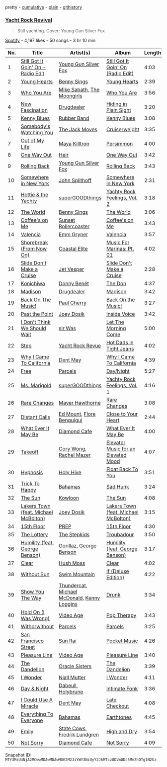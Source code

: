 pretty - [cumulative](/playlists/cumulative/37i9dQZF1DX4TJ9HJlcZl3.md) - [plain](/playlists/plain/37i9dQZF1DX4TJ9HJlcZl3) - [githistory](https://github.githistory.xyz/mackorone/spotify-playlist-archive/blob/main/playlists/plain/37i9dQZF1DX4TJ9HJlcZl3)

### [Yacht Rock Revival](https://open.spotify.com/playlist/37i9dQZF1DX4TJ9HJlcZl3)

> Still yachting\. Cover: Young Gun Silver Fox

[Spotify](https://open.spotify.com/user/spotify) - 4,197 likes - 50 songs - 3 hr 10 min

| No. | Title | Artist(s) | Album | Length |
|---|---|---|---|---|
| 1 | [Still Got It Goin' On \- Radio Edit](https://open.spotify.com/track/0s29NsEfTyZQ5FFeQbVWWs) | [Young Gun Silver Fox](https://open.spotify.com/artist/3qQloBz05T6e0rKubNCmjG) | [Still Got It Goin' On \(Radio Edit\)](https://open.spotify.com/album/70IIzf8VDiLTvmKIVFQjzz) | 4:03 |
| 2 | [Young Hearts](https://open.spotify.com/track/6EvN0yVTeZDOp7Ltuea2uo) | [Benny Sings](https://open.spotify.com/artist/4gHcu2JoaXJ0mV4aNPCd7N) | [Young Hearts](https://open.spotify.com/album/3CyqH3gtPaREjTbtLnPDAk) | 2:39 |
| 3 | [Who You Are](https://open.spotify.com/track/7olFqYuOkisFHqudWw4pVZ) | [Mike Sabath](https://open.spotify.com/artist/3UTCjjwxYJioyA39EX6ciu), [The Moongirls](https://open.spotify.com/artist/7vqBwmmEgT8NctGLs3LxDm) | [Who You Are](https://open.spotify.com/album/7i8waz2ojMre9Ix47n1nGJ) | 3:56 |
| 4 | [New Fascination](https://open.spotify.com/track/52iCnjPavObHl20sQ4t2Z6) | [Drugdealer](https://open.spotify.com/artist/0tMnuEXTeJeHbslcV8OybJ) | [Hiding in Plain Sight](https://open.spotify.com/album/7kaw62RSTT97qeCUyURCLN) | 3:20 |
| 5 | [Kenny Blues](https://open.spotify.com/track/1XniHNy9PvQSBj9xUtUMw0) | [Rubber Band](https://open.spotify.com/artist/2XHnoChNd8VueTILbmnOlu) | [Kenny Blues](https://open.spotify.com/album/4Srn0HSrvlC9XuElk3izQT) | 3:08 |
| 6 | [Somebody's Watching You](https://open.spotify.com/track/2zPxnWGwRGGwsvG1OSqCqF) | [The Jack Moves](https://open.spotify.com/artist/6QR60hk0TiNHphDexqZ6Pp) | [Cruiserweight](https://open.spotify.com/album/50Yah9QKupPNZNyvbwb5pI) | 3:35 |
| 7 | [Out of My Life](https://open.spotify.com/track/3BCkdDIFlp7g8ZlvHVJv5p) | [Maya Killtron](https://open.spotify.com/artist/00kg3zOGx3pJytYkDxK0q2) | [Persimmon](https://open.spotify.com/album/00EK1rMkjf99RTeXyzuCdN) | 4:00 |
| 8 | [One Way Out](https://open.spotify.com/track/6Rvvecvi5x26AYsqY518MY) | [Heir](https://open.spotify.com/artist/2qFolZ0t9iDaOtgwvtMl2f) | [One Way Out](https://open.spotify.com/album/7GowjRTiHy1OtF0AQuqXVS) | 3:42 |
| 9 | [Rolling Back](https://open.spotify.com/track/0UePeoAMCh1Y8lwN5sC122) | [Young Gun Silver Fox](https://open.spotify.com/artist/3qQloBz05T6e0rKubNCmjG) | [Rolling Back](https://open.spotify.com/album/53VP4DNgyffY1BtCs42oEK) | 3:43 |
| 10 | [Somewhere in New York](https://open.spotify.com/track/7aDCH8TKuA5auDD5nmSexb) | [John Splithoff](https://open.spotify.com/artist/7A2x4Urpc4VKF1pb7qnNqD) | [Somewhere in New York](https://open.spotify.com/album/3vnZq5RfAud6eglpxcc035) | 2:31 |
| 11 | [Hottie & the Yachty](https://open.spotify.com/track/1RXRgsZKh7arq9vB7Dt1Es) | [superGOODthings](https://open.spotify.com/artist/7twKK7krUtniPlYv9i92vp) | [Yachty Rock Feelings, Vol\. 2](https://open.spotify.com/album/1TKNnr6wdF5OVEnVMAlDwf) | 3:18 |
| 12 | [The World](https://open.spotify.com/track/2KnfMlqUIr2RLFIRlCQzhw) | [Benny Sings](https://open.spotify.com/artist/4gHcu2JoaXJ0mV4aNPCd7N) | [The World](https://open.spotify.com/album/3cqrOjDqjzb2bdFmhntP8t) | 3:06 |
| 13 | [Coffee's on Me](https://open.spotify.com/track/3P2bJaakq9DyvGCco9Ddhx) | [Sunset Rollercoaster](https://open.spotify.com/artist/7BqRcZsHYYQeqMAOp7e532) | [Coffee's on Me](https://open.spotify.com/album/0dFsQp0ZUhABhxJX0eeBeD) | 3:43 |
| 14 | [Valencia](https://open.spotify.com/track/0EGWhz27mOGqTyhisGL0cM) | [Emm Gryner](https://open.spotify.com/artist/7MXEntILebAfX9ByW6MObM) | [Valencia](https://open.spotify.com/album/1nSK9uUr9jJxOOQG27XVY4) | 3:57 |
| 15 | [Shorebreak \(From Now On\)](https://open.spotify.com/track/2TuHrjiUrpAOGde9vZyT52) | [Coastal Elite](https://open.spotify.com/artist/7qbl8kBoOMQhHSI6dl3mmG) | [Music For Marinas: Pt\. 01](https://open.spotify.com/album/4o8qb2b52Z1Cro8qZtqrWZ) | 4:02 |
| 16 | [Slide Don't Make a Cruise](https://open.spotify.com/track/45UXvdrRBjVorXYCUZvn72) | [Jet Vesper](https://open.spotify.com/artist/7dDrxUbMYVOPZ81c5ofzb2) | [Slide Don't Make a Cruise](https://open.spotify.com/album/3zvTUVTUxGTQKCOemGmeLP) | 2:28 |
| 17 | [Konichiwa](https://open.spotify.com/track/5qY5MMXsrlCmYj9X4qKqBX) | [Donny Benét](https://open.spotify.com/artist/1EiNEyiSrpB6BVxt58BnNN) | [The Don](https://open.spotify.com/album/0drE0Xqo5yrSPirL3edUuX) | 4:37 |
| 18 | [Madison](https://open.spotify.com/track/6Bz7VRGI74d4SjXZVPbqEQ) | [Drugdealer](https://open.spotify.com/artist/0tMnuEXTeJeHbslcV8OybJ) | [Madison](https://open.spotify.com/album/6VilDmxMVVi7KBpdOFYKMo) | 3:42 |
| 19 | [Back On The Music!](https://open.spotify.com/track/68PHkOQpABqaKdxRMhbzMg) | [Paul Cherry](https://open.spotify.com/artist/1xbu7UyVdZxwIiNfLcUKqn) | [Back On the Music!](https://open.spotify.com/album/3ltD9P5ZMjlEl03fLGa7AB) | 3:27 |
| 20 | [Past the Point](https://open.spotify.com/track/28iT2AnlE73LIJI6RnjFhZ) | [Joey Dosik](https://open.spotify.com/artist/3kANxNTLNOhxpOPoCbGq9E) | [Inside Voice](https://open.spotify.com/album/7znS7xCpnfBvXPIom6HAof) | 3:42 |
| 21 | [I Don't Think We Should Wait](https://open.spotify.com/track/59PWRSbpBHbeI5pw6llR5v) | [sir Was](https://open.spotify.com/artist/2pRRvc1D9seqK4txoe8laT) | [Let The Morning Come](https://open.spotify.com/album/5RnpvaRRVTovVqy099c0ve) | 5:00 |
| 22 | [Step](https://open.spotify.com/track/4tSfW5rFL596C52yfvygz2) | [Yacht Rock Revue](https://open.spotify.com/artist/5vJbbFDnRQql9BtSgR9vZH) | [Hot Dads in Tight Jeans](https://open.spotify.com/album/6UPvt5EJIuI3uCpnwgoOJ6) | 4:02 |
| 23 | [Why I Came To California](https://open.spotify.com/track/6Cspj0PvUy7ItIGrmrun3u) | [Dent May](https://open.spotify.com/artist/34me8hAxavRmcDIwhxa3b7) | [Why I Came To California](https://open.spotify.com/album/2CC8WIGTkXQRTwmetCjp22) | 4:39 |
| 24 | [Free](https://open.spotify.com/track/6kAOOamDflxqkrAWI6wZRR) | [Parcels](https://open.spotify.com/artist/3oKRxpszQKUjjaHz388fVA) | [Day/Night](https://open.spotify.com/album/2FJj7NVoRCAwjFus0O1BXd) | 5:27 |
| 25 | [Ms\. Marigold](https://open.spotify.com/track/5J8g7kCSf0jiH16sNMeZo3) | [superGOODthings](https://open.spotify.com/artist/7twKK7krUtniPlYv9i92vp) | [Yachty Rock Feelings, Vol\. 1](https://open.spotify.com/album/6nfTINfvFH6VZb81AYTxFP) | 4:16 |
| 26 | [Rare Changes](https://open.spotify.com/track/1HRlVSpkT9NtMoPg8xohzY) | [Mayer Hawthorne](https://open.spotify.com/artist/4d53BMrRlQkrQMz5d59f2O) | [Rare Changes](https://open.spotify.com/album/7pue5cbfa0TUgCUth2KFr8) | 3:08 |
| 27 | [Distant Calls](https://open.spotify.com/track/2QU1bg22cuTuNXUpQl389b) | [Ed Mount](https://open.spotify.com/artist/5THdJGUVSrpyW9sDW49Q92), [Flore Benguigui](https://open.spotify.com/artist/4taAxKHZ4ODt4MwWVPDmbw) | [Close to Your Heart](https://open.spotify.com/album/2BbAWGyJvddLWwzpzhA6lp) | 2:44 |
| 28 | [What Ever It May Be](https://open.spotify.com/track/7rj18BeidDwvzWAbQgbffM) | [Diamond Cafe](https://open.spotify.com/artist/5iy5vWoWLniL8EMg5pFRrh) | [What Ever It May Be](https://open.spotify.com/album/3cjiYBTwHHXEsA08KPpyaT) | 4:00 |
| 29 | [Takeoff](https://open.spotify.com/track/6Rg1H1aIrg99gsOKCEEDjh) | [Cory Wong](https://open.spotify.com/artist/6xt9sJmmyYwWkJv8A6ssiU), [Rachel Mazer](https://open.spotify.com/artist/1gN0EvPI7000a53bw1MXbl) | [Elevator Music for an Elevated Mood](https://open.spotify.com/album/1LL5VZdY7CBXScXB0oQ4tB) | 4:07 |
| 30 | [Hypnosis](https://open.spotify.com/track/3cxqVYtrpDyAC4faMJgB9A) | [Holy Hive](https://open.spotify.com/artist/1AcZuMRjIAdmksbzApOXnw) | [Float Back To You](https://open.spotify.com/album/3QAqLB0l9c1OD2GG2fsW5F) | 3:51 |
| 31 | [Trick To Happy](https://open.spotify.com/track/4lrkAUjZqFCofSF4QplDYd) | [Bahamas](https://open.spotify.com/artist/4C50EbCS11M0VbGyH3OfLt) | [Sad Hunk](https://open.spotify.com/album/0vWNWn7PcEotOycEtBC7br) | 3:24 |
| 32 | [The Sun](https://open.spotify.com/track/4KIoUrQlMx3PFtRmPNbgAv) | [Kowloon](https://open.spotify.com/artist/4VQqGf7U3RUspgTsprypWE) | [The Sun](https://open.spotify.com/album/4bIKzeSEz3WAgyo7NYG0SJ) | 4:08 |
| 33 | [Lakers Town \(feat\. Michael McBolton\)](https://open.spotify.com/track/4QMipGuTpebExVmTOA2s3C) | [Joey Dosik](https://open.spotify.com/artist/3kANxNTLNOhxpOPoCbGq9E) | [Lakers Town \(feat\. Michael McBolton\)](https://open.spotify.com/album/2y9tOyJh8EMvPBnzfsGuUZ) | 3:15 |
| 34 | [15th Floor](https://open.spotify.com/track/14NAPaeP9jPGkWXso4J23B) | [PREP](https://open.spotify.com/artist/31SBgHxc8eqZUk9MdveH42) | [15th Floor](https://open.spotify.com/album/3jOCHftuZiA1w54yvVHP8h) | 4:30 |
| 35 | [The Lottery](https://open.spotify.com/track/16xoohpKWmRCrSbK5tQtpL) | [The Stepkids](https://open.spotify.com/artist/1JbB3pybR1wjrQSBLaMWyn) | [Troubadour](https://open.spotify.com/album/0IA0ptUhfkuHZa6pz8g82v) | 3:50 |
| 36 | [Humility \(feat\. George Benson\)](https://open.spotify.com/track/5fGWdNGGnvKrrHL6U7c1Vp) | [Gorillaz](https://open.spotify.com/artist/3AA28KZvwAUcZuOKwyblJQ), [George Benson](https://open.spotify.com/artist/4N8BwYTEC6XqykGvXXlmfv) | [Humility \(feat\. George Benson\)](https://open.spotify.com/album/3S41zT1PsTvoqHHEUv7xCc) | 3:17 |
| 37 | [Clear](https://open.spotify.com/track/6OyjHEusfnpjMxewx4msTA) | [Hush Moss](https://open.spotify.com/artist/1GHJ2yDZhTLodOfqimd6ZK) | [Clear](https://open.spotify.com/album/0H5PiJtK74cXzs4A1HDmeR) | 4:02 |
| 38 | [Without Sun](https://open.spotify.com/track/6lnZykjqn6BVvd3aBHHkXh) | [Swim Mountain](https://open.spotify.com/artist/0k03iT1wmiddzXpZD2spn7) | [If \(Deluxe Edition\)](https://open.spotify.com/album/3jf8VD6LvB13HzkQ3R4evy) | 4:22 |
| 39 | [Show You The Way](https://open.spotify.com/track/2ZIHKdsXfOS3cZoGRD2vGL) | [Thundercat](https://open.spotify.com/artist/4frXpPxQQZwbCu3eTGnZEw), [Michael McDonald](https://open.spotify.com/artist/24hJWbo98sH84tb0nkeaqy), [Kenny Loggins](https://open.spotify.com/artist/3Y3xIwWyq5wnNHPp5gPjOW) | [Drunk](https://open.spotify.com/album/7vHBQDqwzB7uDvoE5bncMM) | 3:34 |
| 40 | [Hold On \(I Was Wrong\)](https://open.spotify.com/track/1lh13cQN0IwZDtjyXxrXFH) | [Video Age](https://open.spotify.com/artist/4aTQ05Ddh21E2CJFSZy7ZW) | [Pop Therapy](https://open.spotify.com/album/4VvY6HIl5iFIAGhiFGamNR) | 3:43 |
| 41 | [Withorwithout](https://open.spotify.com/track/1Avnd5xLg7HmaNofmYk7RQ) | [Parcels](https://open.spotify.com/artist/3oKRxpszQKUjjaHz388fVA) | [Parcels](https://open.spotify.com/album/6tNAnVG8xrmMbINuWutrNy) | 3:25 |
| 42 | [San Francisco Street](https://open.spotify.com/track/5pjWzUc1tVcewUTdDJd6Ce) | [Sun Rai](https://open.spotify.com/artist/6UOV42aOSJ5YrbYzLIfLwr) | [Pocket Music](https://open.spotify.com/album/5Y7du83uUhCUXobupkRCjN) | 4:26 |
| 43 | [Pleasure Line](https://open.spotify.com/track/1euiiwEoryUni184b7gata) | [Video Age](https://open.spotify.com/artist/4aTQ05Ddh21E2CJFSZy7ZW) | [Pleasure Line](https://open.spotify.com/album/03SEDcdGkkkvJag0Ru5uMp) | 3:40 |
| 44 | [The Dandelion](https://open.spotify.com/track/23JJ79DtsITIxMfcgYvxjY) | [Oracle Sisters](https://open.spotify.com/artist/2S11VlKvbvSKyyb7Wk4YP1) | [The Dandelion](https://open.spotify.com/album/5vat3mrJgQ9KbusWrt5kOM) | 3:39 |
| 45 | [I Wonder](https://open.spotify.com/track/2evv8aHR5IeiDTyGlmOOM3) | [Niall Mutter](https://open.spotify.com/artist/26nkWfI1zwh7OFESYPRn2w) | [I Wonder](https://open.spotify.com/album/4ju3ITVDX4cauQCRUcl8FK) | 4:11 |
| 46 | [Day & Night](https://open.spotify.com/track/09iktHjNiTzCX6YT5XKScx) | [Dabeull](https://open.spotify.com/artist/7sw3xJMTpdcpfssx17hfrb), [Holybrune](https://open.spotify.com/artist/2L3geJ3pFSYkXI8RdOFQfj) | [Intimate Fonk](https://open.spotify.com/album/2KMTKEk9FZccRGCWhehiKV) | 3:36 |
| 47 | [I Could Use A Miracle](https://open.spotify.com/track/1GQjRQXL6YcxLhlNAuOkiJ) | [Dent May](https://open.spotify.com/artist/34me8hAxavRmcDIwhxa3b7) | [Late Checkout](https://open.spotify.com/album/4Fj3lyL3PAxuYfCg7KQRS8) | 4:08 |
| 48 | [Everything To Everyone](https://open.spotify.com/track/50EIC4ElPCZgtyzwlmdNxj) | [Bahamas](https://open.spotify.com/artist/4C50EbCS11M0VbGyH3OfLt) | [Earthtones](https://open.spotify.com/album/1K3XPBfAfPO7jJhqTq4xME) | 4:45 |
| 49 | [Emily](https://open.spotify.com/track/0gAvRZbaMrnUsH8bmo8eg8) | [State Cows](https://open.spotify.com/artist/5O1GkdCKBSYzioJb4Jysiv), [Fredrik Lundgren](https://open.spotify.com/artist/5yRJ7bDOd8MvTsM8kaaWNz) | [High and Dry](https://open.spotify.com/album/6msgsUb3ZihJbdWcaSc7fd) | 3:54 |
| 50 | [Not Sorry](https://open.spotify.com/track/6Dnpg79fSw9V8dtDy3sQo6) | [Diamond Cafe](https://open.spotify.com/artist/5iy5vWoWLniL8EMg5pFRrh) | [Not Sorry](https://open.spotify.com/album/0SaksaTXJShmehBpTpL9oU) | 4:09 |

Snapshot ID: `MTY3MzU4NjA2MCwwMDAwMDAwMGE2M2JiYWY3NzUyY2JkMTczODVmODc5MmZhOTg1N2Uz`
